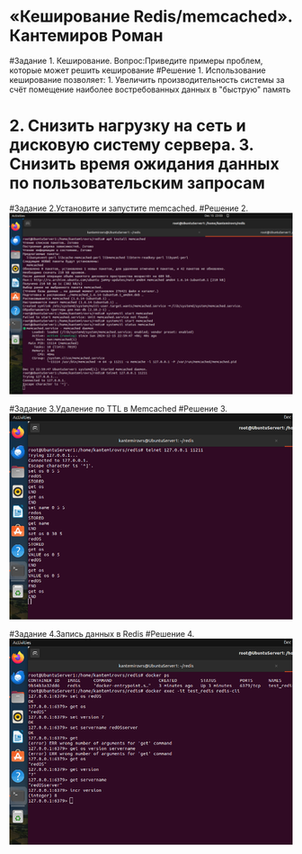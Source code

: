 # «Кеширование Redis/memcached». Кантемиров Роман
#Задание 1. Кеширование. Вопрос:Приведите примеры проблем, которые может решить кеширование
#Решение 1. Использование кеширование позволяет: 1. Увеличить производительность системы за счёт помещение наиболее востребованных данных в "быструю" память 
# 2. Снизить нагрузку на сеть и дисковую систему сервера. 3. Снизить время ожидания данных по пользовательским запросам  

#Задание 2.Установите и запустите memcached.
#Решение 2.
![z2.png](https://github.com/kantemirovrs/redis/blob/main/img/z2.png)

#Задание 3.Удаление по TTL в Memcached
#Решение 3.
![z3.png](https://github.com/kantemirovrs/redis/blob/main/img/z3.png)

#Задание 4.Запись данных в Redis
#Решение 4.
![z4.png](https://github.com/kantemirovrs/redis/blob/main/img/z4.png)

